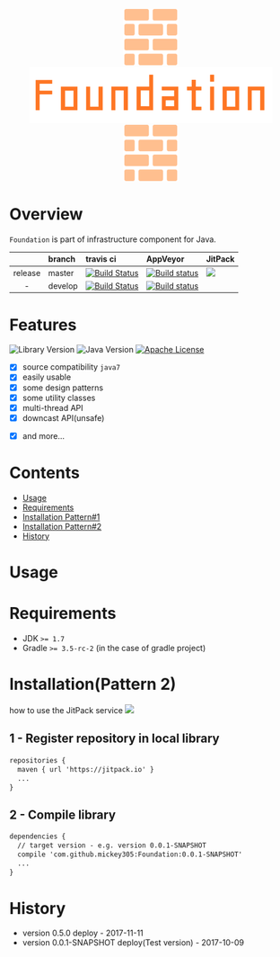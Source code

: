 
<p align="center">
  <img src="asset/logo/brick.svg" height="100">
  <img src="asset/logo/foundation_title.png" height="100">
  <img src="asset/logo/brick.svg" height="100">
</p>

# Overview

`Foundation` is part of infrastructure component for Java.

| | branch | travis ci | AppVeyor | JitPack |
|:---:|:---|:---|:---|:---|
| release | master | [![Build Status](https://travis-ci.org/mickey305/Foundation.svg?branch=master)](https://travis-ci.org/mickey305/Foundation) | [![Build status](https://ci.appveyor.com/api/projects/status/kw8u113ot8x8by9i/branch/master?svg=true)](https://ci.appveyor.com/project/mickey305/foundation/branch/master) | [![](https://jitpack.io/v/mickey305/Foundation.svg)](https://jitpack.io/#mickey305/Foundation) |
| - | develop | [![Build Status](https://travis-ci.org/mickey305/Foundation.svg?branch=develop)](https://travis-ci.org/mickey305/Foundation) | [![Build status](https://ci.appveyor.com/api/projects/status/kw8u113ot8x8by9i/branch/develop?svg=true)](https://ci.appveyor.com/project/mickey305/foundation/branch/develop) |  |

# Features

![Library Version](https://img.shields.io/badge/Foundation%20library-v0.5.0-green.svg?style=flat)
![Java Version](https://img.shields.io/badge/JDK-1.7-yellowgreen.svg?style=flat)
[![Apache License](http://img.shields.io/badge/license-Apache2.0-blue.svg?style=flat)](LICENSE)

- [x] source compatibility `java7`
- [x] easily usable
- [x] some design patterns
- [x] some utility classes
- [x] multi-thread API
- [x] downcast API(unsafe)
<!--
- [x] benchmark API
- [x] java source builder annotations
-->
- [x] and more...

# Contents
- [Usage](#usage)
- [Requirements](#requirements)
- [Installation Pattern#1](#installation1)
- [Installation Pattern#2](#installation2)
- [History](#history)

# <a name="usage"> Usage

# <a name="requirements"> Requirements
- JDK `>= 1.7`
- Gradle `>= 3.5-rc-2` (in the case of gradle project)

<!--

# <a name="installation1"> Installation(Pattern 1)
## 1 - Register repository in local library

```
repositories {
  maven { url 'http://mickey305.github.io/Foundation/repository/' }
  ...
}
```

## 2 - Compile library

```
dependencies {
  // newest version
  compile 'com.mickey305:Foundation:+@jar'
  ...
}
```

```
dependencies {
  // target version - e.g. version 0.0.1-SNAPSHOT
  compile 'com.mickey305:Foundation:0.0.1-SNAPSHOT'
  ...
}
```
-->

# <a name="installation2"> Installation(Pattern 2)

how to use the JitPack service [![](https://jitpack.io/v/mickey305/Foundation.svg)](https://jitpack.io/#mickey305/Foundation)

## 1 - Register repository in local library

```
repositories {
  maven { url 'https://jitpack.io' }
  ...
}
```

## 2 - Compile library

```
dependencies {
  // target version - e.g. version 0.0.1-SNAPSHOT
  compile 'com.github.mickey305:Foundation:0.0.1-SNAPSHOT'
  ...
}
```

# <a name="history"> History
 * version 0.5.0 deploy - 2017-11-11
 * version 0.0.1-SNAPSHOT deploy(Test version) - 2017-10-09
